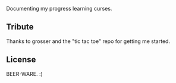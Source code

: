 Documenting my progress learning curses. 

## Tribute

Thanks to grosser and the "tic tac toe" repo for getting me started.

## License

BEER-WARE. :)
